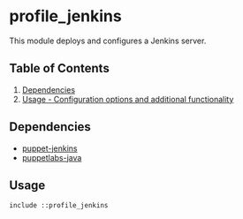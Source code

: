 # profile_jenkins

This module deploys and configures a Jenkins server.

## Table of Contents

1. [Dependencies](#dependencies)
1. [Usage - Configuration options and additional functionality](#usage)

## Dependencies

- [puppet-jenkins](https://github.com/voxpupuli/puppet-jenkins)
- [puppetlabs-java](https://github.com/puppetlabs/puppetlabs-java)

## Usage

```
include ::profile_jenkins
```
